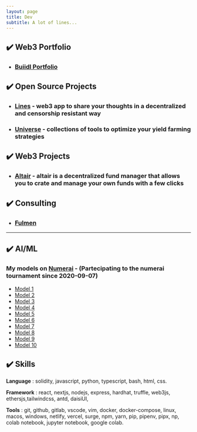 ```yaml
---
layout: page
title: Dev 
subtitle: A lot of lines...
---
```

## ✔️ Web3 Portfolio

- ### [Buiidl Portfolio](https://buidlguidl.com/builders/0xb542E27732a390f509fD1FF6844a8386fe320f7f)

## ✔️ Open Source Projects

- ### [Lines](https://linesapp.vercel.app/) - web3 app to share your thoughts in a decentralized and censorship resistant way

- ### [Universe](https://universeapp.vercel.app/) - collections of tools to optimize your yield farming strategies

## ✔️ Web3 Projects

- ### [Altair](https://app.nali.finance/altair-funds) - altair is a decentralized fund manager that allows you to crate and manage your own funds with a few clicks

## ✔️ Consulting

- ### [Fulmen](https://fulmensrls.it)

---

## ✔️ **AI/ML**

### My models on [Numerai](https://numer.ai) - (Partecipating to the numerai tournament since 2020-09-07)

- [Model 1](https://numer.ai/scobruone)
- [Model 2](https://numer.ai/scobrutwo)
- [Model 3](https://numer.ai/scobruthree)
- [Model 4](https://numer.ai/scobrufour)
- [Model 5](https://numer.ai/scobrufive)
- [Model 6](https://numer.ai/scobrusix)
- [Model 7](https://numer.ai/scobruseven)
- [Model 8](https://numer.ai/scobrueight)
- [Model 9](https://numer.ai/scobrunine)
- [Model 10](https://numer.ai/scobruten)

<!-- ## 💲 Buy Models on Numerbay

- [Buy model 5](https://numerbay.ai/product/numerai-predictions/scobrufive)
- [Buy model 2](https://numerbay.ai/product/numerai-predictions/scobrutwo) -->

## ✔️ Skills

**Language**
: solidity, javascript, python, typescript, bash, html, css.

**Framework**
: react, nextjs, nodejs, express, hardhat, truffle, web3js, ethersjs,tailwindcss, antd, daisiUI,

**Tools**
: git, github, gitlab, vscode, vim, docker, docker-compose, linux, macos, windows, netlify, vercel, surge, npm, yarn, pip, pipenv, pipx, np, colab notebook, jupyter notebook, google colab.
